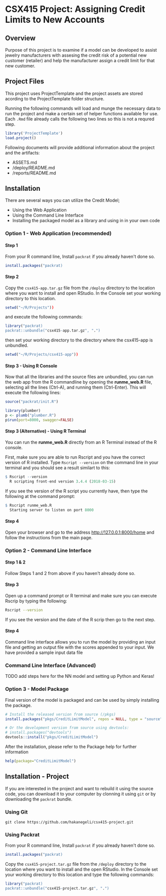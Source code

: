 # CSX415 Project: Assigning Credit Limits to New Accounts

## Overview

Purpose of this project is to examine if a model can be developed to assist jewelry manufacturers with assesing the credit risk of a potential new customer (retailer) and help the manufacturer assign a credit limit for that new customer.

## Project Files

This project uses ProjectTemplate and the project assets are stored acording to the ProjectTemplate folder structure.

Running the following commands will load and munge the necessary data to run the project and make a certain set of helper functions available for use. Each `.Rmd` file already calls the following two lines so this is not a requred step.

``` r
library('ProjectTemplate')
load.project()
```

Following documents will provide additional information about the project and the artifacts:

* ASSETS.md 
* /deploy/README.md
* /reports/README.md


## Installation

There are several ways you can utilize the Credit Model; 

* Using the Web Application
* Using the Command Line Interface
* Installing the packaged model as a library and using in in your own code

### Option 1 - Web Application (recommended)

#### Step 1
From your R command line, Install `packrat` if you already haven't done so.

``` r
install.packages("packrat)
```
#### Step 2
Copy the `csx415-app.tar.gz` file from the `/deploy` directory to the location where you want to install and open RStudio. In the Console set your working directory to this location.

```r
setwd("~/R/Projects"))
```
and execute the following commands:

``` r
library("packrat)
packrat::unbundle("csx415-app.tar.gz", ".")
```
then set your working directory to the directory where the csx415-app is unbundled.

```r
setwd("~/R/Projects/csx415-app"))
```

#### Step 3 - Using R Console
Now that all the libraries and the source files are unbundled, you can run the web app from the R commandline by opening the **runme_web.R** file, selecting all the lines (Ctrl-A), and running them (Ctrl-Enter). This will execute the following lines: 

``` r
source("packrat/init.R")

library(plumber)
p <- plumb("plumber.R")
p$run(port=8000, swagger=FALSE)
```
#### Step 3 (Alternative) - Using R Terminal
You can run the **runme_web.R** directly from an R Terminal instead of the R console.

First, make sure you are able to run Rscript and you have the correct version of R installed. Type `Rscript --version` on the command line in your terminal and you should see a result similart to this:

``` r
$ Rscript --version
  R scripting front-end version 3.4.4 (2018-03-15)
```
If you see the version of the R script you currently have, then type the following at the command prompt:

``` r
$ Rscript runme_web.R
  Starting server to listen on port 8000
```

#### Step 4
Open your browser and go to the address http://127.0.0.1:8000/home and follow the instructions from the main page.

### Option 2 - Command Line Interface

#### Step 1 & 2
Follow Steps 1 and 2 from above if you haven't already done so.

#### Step 3
Open up a command prompt or R terminal and make sure you can execute Rscrip by typing the following:

``` bash
Rscript --version
```
If you see the version and the date of the R scrip then go to the next step.

#### Step 4
Command line interface allows you to run the model by providing an input file and getting an output file with the scores appended to your input. We have provided a sample input data file 

### Command Line Interface (Advanced)

TODO add steps here for the NN model and setting up Python and Keras!

### Option 3 - Model Package

Final version of the model is packaged and can be used by simply installing the package.

``` r
# Install the released version from source (/pkgs)
install.packages("pkgs/CreditLimitModel", repos = NULL, type = "source")

# Or the development version from source using devtools:
# install.packages("devtools")
devtools::install("pkgs/CreditLimitModel")
```
After the installation, please refer to the Package help for further information

``` r
help(package="CreditLimitModel")
```

## Installation - Project

If you are interested in the project and want to rebuild it using the source code, you can download it to your computer by clonning it using `git` or by downloading the `packrat` bundle.

### Using Git

```
git clone https://github.com/hakanegeli/csx415-project.git
```

### Using Packrat

From your R command line, Install `packrat` if you already haven't done so.

``` r
install.packages("packrat)
```

Copy the `csx415-project.tar.gz` file from the `/deploy` directory to the location where you want to install and the open RStudio. In the Console set your working directory to this location and type the following commands:

``` r
library("packrat)
packrat::unbundle("csx415-project.tar.gz", ".")
```
